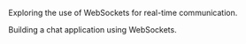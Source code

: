 Exploring the use of WebSockets for real-time communication.

Building a chat application using WebSockets.